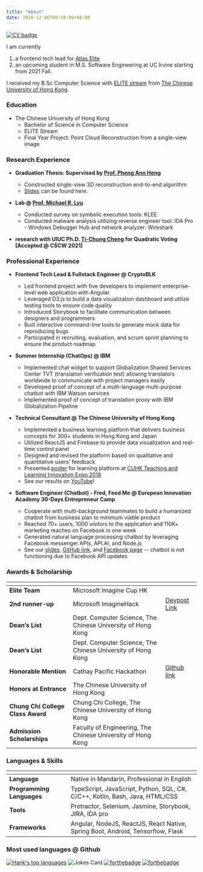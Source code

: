 ```yaml
---
title: "About"
date: 2020-12-06T00:58:09+08:00
---
```

[![CV badge](https://img.shields.io/badge/Download-Resume-green.svg)](/pdfs/cv.pdf)


I am currently
  1. a frontend tech lead for [Atlas Elite](https://www.cryptoblk.io/products/atlaselite) 
  2. an upcoming student in M.S. Software Engineering at UC Irvine starting from 2021 Fall.

I received my B.Sc Computer Science with [ELITE stream](https://www.erg.cuhk.edu.hk/erg/Elite) from [The Chinese University of Hong Kong](https://www.cuhk.edu.hk/english/index.html).


### Education
* The Chinese University of Hong Kong
  * Bachelor of Science in Computer Science
  * ELITE Stream
  * Final Year Project: Point Cloud Reconstruction from a single-view image
### Research Experience
  * **Graduation Thesis: Supervised by [Prof. Pheng Ann Heng](http://www.cse.cuhk.edu.hk/~pheng/1.html)**
    * Constructed single-view 3D reconstruction end-to-end algorithm
    * [Slides](/pdfs/FYP.pdf) can be found here.
  
  * **Lab @ [Prof. Michael R. Lyu](https://www.cse.cuhk.edu.hk/lyu/home)**
    * Conducted survey on symbolic execution tools: KLEE
    * Conducted malware analysis utilizing reverse engineer tool: IDA Pro - Windows Debugger Hub and network analyzer: Wireshark
  * **research with UIUC Ph.D. [Ti-Chung Cheng](https://tichung.com/) for Quadratic Voting \[Accepted @ CSCW 2021\]**


### Professional Experience
* **Frontend Tech Lead & Fullstack Engineer @ CryptoBLK**
  * Led frontend project with five developers to implement enterprise-level web application with Angular
  * Leveraged D3.js to build a data visualization dashboard and utilize testing tools to ensure code quality
  * Introduced Storybook to facilitate communication between designers and programmers
  * Built interactive command-line tools to generate mock data for reproducing bugs
  * Participated in recruiting, evaluation, and scrum sprint planning to ensure the product roadmap
  
* **Summer Internship (ChatOps) @ IBM**
  * Implemented chat widget to support Globalization Shared Services Center TVT (translation verification test) allowing translators worldwide to communicate with project managers easily
  * Developed proof of concept of a multi-language multi-purpose chatbot with IBM Watson services
  * Implemented proof of concept of translation proxy with IBM Globalization Pipeline
  
* **Technical Consultant @ The Chinese University of Hong Kong**
  * Implemented a business learning platform that delivers business concepts for 300+ students in Hong Kong and Japan
  * Utilized ReactJS and Firebase to provide data visualization and real-time control panel
  * Designed and revised the platform based on qualitative and quantitative users' feedback
  * Presented [poster](/pdfs/learning_platform.pdf) for learning platform at [CUHK Teaching and Learning Innovation Expo 2018](https://www.elearning.cuhk.edu.hk/expo2018)
  * See our results on [YouTube](https://www.youtube.com/watch?v=2n99FiXhrAc)!

* **Software Engineer (Chatbot) - Fred, Feed Me @ European Innovation Academy 30-Days Entrepreneur Camp**
  * Cooperate with multi-background teammates to build a humanized chatbot from business plan to minimum viable product
  * Reached 70+ users, 1000 visitors to the application and 110K+ marketing reaches on Facebook in one week
  * Generated natural language processing chatbot by leveraging Facebook messenger APIs, API.AI, and Node.js
  * See our [slides](/pdfs/fred_feedme.pdf), [GitHub link](https://github.com/hank0982/Chatbot), and [Facebook page](https://www.facebook.com/fredfeedme) -- chatbot is not functioning due to Facebook API updates

### Awards & Scholarship
 | <!-- -->    | <!-- -->    |<!-- -->    |
|-------------|-------------|-------------|
| **Elite Team**                    | Microsoft Imagine Cup HK     | |
| **2nd runner-up**       | Microsoft ImagineHack | [Devpost Link](https://devpost.com/software/bidcoin)       |
| **Dean’s List**                       | Dept. Computer Science, The Chinese University of Hong Kong       |
| **Dean’s List**                 | Dept. Computer Science, The Chinese University of Hong Kong |
| **Honorable Mention**                 | Cathay Pacific Hackathon | [Github link](https://github.com/hank0982/Lantern) |
| **Honors at Entrance**                 | The Chinese University of Hong Kong |
| **Chung Chi College Class Award**                 | Chung Chi College, The Chinese University of Hong Kong |
| **Admission Scholarships**                |Faculty of Engineering, The Chinese University of Hong Kong |

### Languages & Skills
  | <!-- -->    | <!-- -->    |
  |-------------|-------------|
  | **Language**                    | Native in Mandarin, Professional in English         |
  | **Programming Languages**       | TypeScript, JavaScript, Python, SQL, C#, C/C++, Kotlin, Bash, Java, HTML/CSS        |
  | **Tools**                       | Protractor, Selenium, Jasmine, Storybook, JIRA, IDA pro       |
  | **Frameworks**                  | Angular, NodeJS, ReactJS, React Native, Spring Boot, Android, Tensorflow, Flask|

### Most used languages @ Github
[![Hank's top languages](https://github-readme-stats.vercel.app/api/top-langs/?username=hank0982&theme=blue-green)](https://github.com/hank0982)
![Jokes Card](https://readme-jokes.vercel.app/api)
[![forthebadge](https://forthebadge.com/images/badges/powered-by-coffee.svg)]()
[![forthebadge](https://forthebadge.com/images/badges/made-with-markdown.svg)](https://forthebadge.com)
